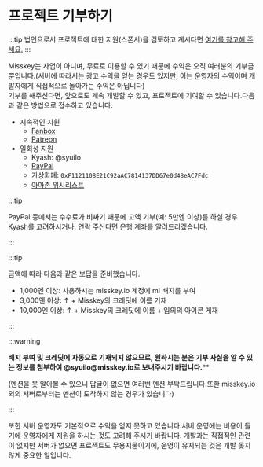 # 프로젝트 기부하기

:::tip
법인으로서 프로젝트에 대한 지원(스폰서)을 검토하고 계시다면 [여기를 참고해 주세요.](/docs/become-a-sponsor/)
:::

Misskey는 사업이 아니며, 무료로 이용할 수 있기 때문에 수익은 오직 여러분의 기부금 뿐입니다.(서버에 따라서는 광고 수익을 얻는 경우도 있지만, 이는 운영자의 수익이며 개발자에게 직접적으로 돌아가는 수익은 아닙니다)\
기부를 해주신다면, 앞으로도 계속 개발할 수 있고, 프로젝트에 기여할 수 있습니다.다음과 같은 방법으로 접수하고 있습니다.

- 지속적인 지원
  - [Fanbox](https://syuilo.fanbox.cc/)
  - [Patreon](https://www.patreon.com/syuilo)
- 일회성 지원
  - Kyash: @syuilo
  - [PayPal](https://paypal.me/syuilo)
  - 가상화폐: `0xF1121108E21C92aAC7814137DD67e0d48eAC7Fdc`
  - [아마존 위시리스트](https://www.amazon.jp/hz/wishlist/ls/4JG4P6XKX9KD?ref_=wl_share)

:::tip

PayPal 등에서는 수수료가 비싸기 때문에 고액 기부(예: 5만엔 이상)를 하실 경우 Kyash를 고려하시거나, 연락 주신다면 은행 계좌를 알려드리겠습니다.

:::

:::tip

금액에 따라 다음과 같은 보답을 준비했습니다.

- 1,000엔 이상: 사용하시는 misskey.io 계정에 mi 배지를 부여
- 3,000엔 이상: ↑ + Misskey의 크레딧에 이름 기재
- 10,000엔 이상: ↑ + Misskey의 크레딧에 이름 + 임의의 아이콘 게재

:::

:::warning

**배지 부여 및 크레딧에 자동으로 기재되지 않으므로, 원하시는 분은 기부 사실을 알 수 있는 정보를 첨부하여 @syuilo\@misskey.io로 보내주시기 바랍니다.**\*\*

(멘션을 못 알아볼 수 있으니 답글이 없으면 여러번 멘션 부탁드립니다.또한 misskey.io 외의 서버로부터는 멘션이 도착하지 않는 경우가 있습니다)

:::

또한 서버 운영자도 기본적으로 수익을 얻지 못하고 있습니다.서버 운영에는 비용이 들기에 운영자에게 지원을 하시는 것도 고려해 주시기 바랍니다.
개발과는 직접적인 관련이 없지만 서버가 없으면 프로젝트도 무용지물이기에, 운영이 유지되는 것은 개발 못지않게 중요한 일입니다.
